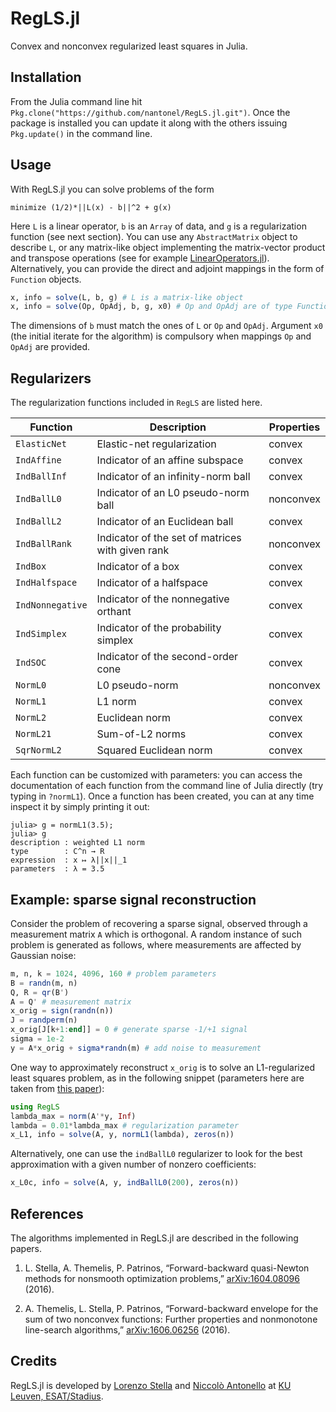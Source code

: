 # RegLS.jl

Convex and nonconvex regularized least squares in Julia.

## Installation

From the Julia command line hit `Pkg.clone("https://github.com/nantonel/RegLS.jl.git")`.
Once the package is installed you can update it along with the others issuing
`Pkg.update()` in the command line.

## Usage

With RegLS.jl you can solve problems of the form

```
minimize (1/2)*||L(x) - b||^2 + g(x)
```

Here `L` is a linear operator, `b` is an `Array` of data, and `g` is a regularization function (see next section).
You can use any `AbstractMatrix` object to describe `L`, or any matrix-like object
implementing the matrix-vector product and transpose operations
(see for example [LinearOperators.jl](https://github.com/JuliaSmoothOptimizers/LinearOperators.jl)).
Alternatively, you can provide the direct and adjoint mappings in the form of `Function` objects.

```julia
x, info = solve(L, b, g) # L is a matrix-like object
x, info = solve(Op, OpAdj, b, g, x0) # Op and OpAdj are of type Function
```

The dimensions of `b` must match the ones of `L` or `Op` and `OpAdj`.
Argument `x0` (the initial iterate for the algorithm) is compulsory when
mappings `Op` and `OpAdj` are provided.

## Regularizers

The regularization functions included in `RegLS` are listed here.

Function        | Description                                          | Properties
----------------|------------------------------------------------------|----------------
`ElasticNet`    | Elastic-net regularization                           | convex
`IndAffine`     | Indicator of an affine subspace                      | convex
`IndBallInf`    | Indicator of an infinity-norm ball                   | convex
`IndBallL0`     | Indicator of an L0 pseudo-norm ball                  | nonconvex
`IndBallL2`     | Indicator of an Euclidean ball                       | convex
`IndBallRank`   | Indicator of the set of matrices with given rank     | nonconvex
`IndBox`        | Indicator of a box                                   | convex
`IndHalfspace`  | Indicator of a halfspace                             | convex
`IndNonnegative`| Indicator of the nonnegative orthant                 | convex
`IndSimplex`    | Indicator of the probability simplex                 | convex
`IndSOC`        | Indicator of the second-order cone                   | convex
`NormL0`        | L0 pseudo-norm                                       | nonconvex
`NormL1`        | L1 norm                                              | convex
`NormL2`        | Euclidean norm                                       | convex
`NormL21`       | Sum-of-L2 norms                                      | convex
`SqrNormL2`     | Squared Euclidean norm                               | convex

Each function can be customized with parameters: you can access the documentation of each function from the command line of Julia directly (try typing in `?normL1`).
Once a function has been created, you can at any time inspect it by simply printing it out:

```
julia> g = normL1(3.5);
julia> g
description : weighted L1 norm
type        : C^n → R
expression  : x ↦ λ||x||_1
parameters  : λ = 3.5
```

## Example: sparse signal reconstruction

Consider the problem of recovering a sparse signal, observed through a measurement
matrix `A` which is orthogonal. A random instance of such problem is generated as
follows, where measurements are affected by Gaussian noise:

```julia
m, n, k = 1024, 4096, 160 # problem parameters
B = randn(m, n)
Q, R = qr(B')
A = Q' # measurement matrix
x_orig = sign(randn(n))
J = randperm(n)
x_orig[J[k+1:end]] = 0 # generate sparse -1/+1 signal
sigma = 1e-2
y = A*x_orig + sigma*randn(m) # add noise to measurement
```

One way to approximately reconstruct `x_orig` is to solve an L1-regularized
least squares problem, as in the following snippet (parameters here are taken
	from [this paper](http://ieeexplore.ieee.org/xpls/abs_all.jsp?arnumber=4407767)):

```julia
using RegLS
lambda_max = norm(A'*y, Inf)
lambda = 0.01*lambda_max # regularization parameter
x_L1, info = solve(A, y, normL1(lambda), zeros(n))
```

Alternatively, one can use the `indBallL0` regularizer to look for the best
approximation with a given number of nonzero coefficients:

```julia
x_L0c, info = solve(A, y, indBallL0(200), zeros(n))
```

## References

The algorithms implemented in RegLS.jl are described in the following papers.

1. L. Stella, A. Themelis, P. Patrinos, “Forward-backward quasi-Newton methods for nonsmooth optimization problems,” [arXiv:1604.08096](http://arxiv.org/abs/1604.08096) (2016).

2. A. Themelis, L. Stella, P. Patrinos, “Forward-backward envelope for the sum of two nonconvex functions: Further properties and nonmonotone line-search algorithms,” [arXiv:1606.06256](http://arxiv.org/abs/1606.06256) (2016).

## Credits

RegLS.jl is developed by [Lorenzo Stella](https://lostella.github.io) and [Niccolò Antonello](http://homes.esat.kuleuven.be/~nantonel/) at [KU Leuven, ESAT/Stadius](https://www.esat.kuleuven.be/stadius/).
